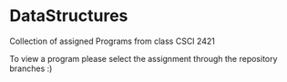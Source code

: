 # DataStructures
Collection of assigned Programs from class CSCI 2421

To view a program please select the assignment through the repository branches :)
